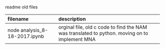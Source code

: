 readme
old files



| filename | description |
|:---------|:------------|
| node analysis_8-18-2017.ipynb | orginal file, old c code to find the NAM was translated to python. moving on to implement MNA | 
